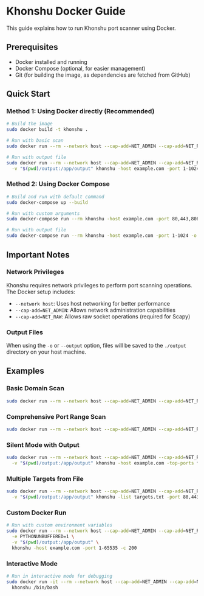# Khonshu Docker Guide

This guide explains how to run Khonshu port scanner using Docker.

## Prerequisites

- Docker installed and running
- Docker Compose (optional, for easier management)
- Git (for building the image, as dependencies are fetched from GitHub)

## Quick Start

### Method 1: Using Docker directly (Recommended)

```bash
# Build the image
sudo docker build -t khonshu .

# Run with basic scan
sudo docker run --rm --network host --cap-add=NET_ADMIN --cap-add=NET_RAW khonshu -host example.com -port 80,443

# Run with output file
sudo docker run --rm --network host --cap-add=NET_ADMIN --cap-add=NET_RAW \
  -v "$(pwd)/output:/app/output" khonshu -host example.com -port 1-1024 -o scan_results.txt
```

### Method 2: Using Docker Compose

```bash
# Build and run with default command
sudo docker-compose up --build

# Run with custom arguments
sudo docker-compose run --rm khonshu -host example.com -port 80,443,8080

# Run with output file
sudo docker-compose run --rm khonshu -host example.com -port 1-1024 -o results.txt
```

## Important Notes

### Network Privileges
Khonshu requires network privileges to perform port scanning operations. The Docker setup includes:
- `--network host`: Uses host networking for better performance
- `--cap-add=NET_ADMIN`: Allows network administration capabilities
- `--cap-add=NET_RAW`: Allows raw socket operations (required for Scapy)

### Output Files
When using the `-o` or `--output` option, files will be saved to the `./output` directory on your host machine.

## Examples

### Basic Domain Scan
```bash
sudo docker run --rm --network host --cap-add=NET_ADMIN --cap-add=NET_RAW khonshu -host google.com -port 80,443
```

### Comprehensive Port Range Scan
```bash
sudo docker run --rm --network host --cap-add=NET_ADMIN --cap-add=NET_RAW khonshu -host example.com -port 1-1024 -c 100
```

### Silent Mode with Output
```bash
sudo docker run --rm --network host --cap-add=NET_ADMIN --cap-add=NET_RAW \
  -v "$(pwd)/output:/app/output" khonshu -host example.com -top-ports full-port -silent -o scan_results.txt
```

### Multiple Targets from File
```bash
sudo docker run --rm --network host --cap-add=NET_ADMIN --cap-add=NET_RAW \
  -v "$(pwd)/output:/app/output" khonshu -list targets.txt -port 80,443,8080 -o multi_scan.txt
```

### Custom Docker Run
```bash
# Run with custom environment variables
sudo docker run --rm --network host --cap-add=NET_ADMIN --cap-add=NET_RAW \
  -e PYTHONUNBUFFERED=1 \
  -v "$(pwd)/output:/app/output" \
  khonshu -host example.com -port 1-65535 -c 200
```

### Interactive Mode
```bash
# Run in interactive mode for debugging
sudo docker run -it --rm --network host --cap-add=NET_ADMIN --cap-add=NET_RAW \
  khonshu /bin/bash
```